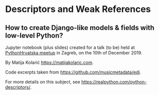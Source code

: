 # Descriptors and Weak References

## How to create Django-like models & fields with low-level Python?

Jupyter notebook (plus slides) created for a talk (to be) held at [PythonHrvatska meetup](https://www.meetup.com/Python-Hrvatska/events/266902675/) in Zagreb, on the 10th of December 2019.

By Matija Kolarić https://matijakolaric.com.

Code excerpts taken from https://github.com/musicmetadata/edi.

For more details on this subject, see https://realpython.com/python-descriptors/.
